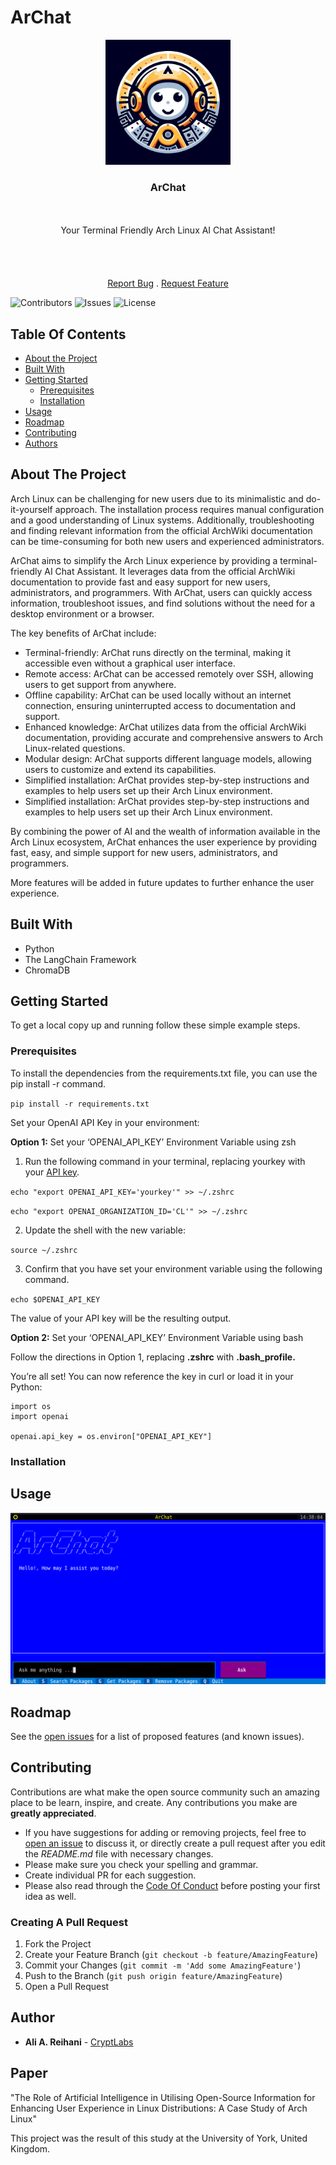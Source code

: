 # ArChat

<p align="center">
  <a href="https://github.com/CryptLabs/ArChat">
    <img src="logo.jpeg" alt="Logo" width="200" height="200">
  </a>

  <h3 align="center">ArChat</h3>

  <p align="center">
    <br/><br/> Your Terminal Friendly Arch Linux AI Chat Assistant!<br/>
    <br/>
    <br/>
    <br/>
    <br/>
    <a href="https://github.com/CryptLabs/ArChat/issues">Report Bug</a>
    .
    <a href="https://github.com/CryptLabs/ArChat/issues">Request Feature</a>
  </p>
</p>

![Contributors](https://img.shields.io/github/contributors/CryptLabs/ArChat?color=dark-green) ![Issues](https://img.shields.io/github/issues/CryptLabs/ArChat) ![License](https://img.shields.io/github/license/CryptLabs/ArChat)

## Table Of Contents

- [About the Project](#about-the-project)
- [Built With](#built-with)
- [Getting Started](#getting-started)
  - [Prerequisites](#prerequisites)
  - [Installation](#installation)
- [Usage](#usage)
- [Roadmap](#roadmap)
- [Contributing](#contributing)
- [Authors](#authors)

## About The Project

Arch Linux can be challenging for new users due to its minimalistic and do-it-yourself approach. The installation process requires manual configuration and a good understanding of Linux systems. Additionally, troubleshooting and finding relevant information from the official ArchWiki documentation can be time-consuming for both new users and experienced administrators.

ArChat aims to simplify the Arch Linux experience by providing a terminal-friendly AI Chat Assistant. It leverages data from the official ArchWiki documentation to provide fast and easy support for new users, administrators, and programmers. With ArChat, users can quickly access information, troubleshoot issues, and find solutions without the need for a desktop environment or a browser.

The key benefits of ArChat include:

- Terminal-friendly: ArChat runs directly on the terminal, making it accessible even without a graphical user interface.
- Remote access: ArChat can be accessed remotely over SSH, allowing users to get support from anywhere.
- Offline capability: ArChat can be used locally without an internet connection, ensuring uninterrupted access to documentation and support.
- Enhanced knowledge: ArChat utilizes data from the official ArchWiki documentation, providing accurate and comprehensive answers to Arch Linux-related questions.
- Modular design: ArChat supports different language models, allowing users to customize and extend its capabilities.
- Simplified installation: ArChat provides step-by-step instructions and examples to help users set up their Arch Linux environment.
- Simplified installation: ArChat provides step-by-step instructions and examples to help users set up their Arch Linux environment.

By combining the power of AI and the wealth of information available in the Arch Linux ecosystem, ArChat enhances the user experience by providing fast, easy, and simple support for new users, administrators, and programmers.

More features will be added in future updates to further enhance the user experience.

## Built With

- Python
- The LangChain Framework
- ChromaDB

## Getting Started

To get a local copy up and running follow these simple example steps.

### Prerequisites

To install the dependencies from the requirements.txt file, you can use the pip install -r command.

`pip install -r requirements.txt`

Set your OpenAI API Key in your environment:

**Option 1:** Set your ‘OPENAI_API_KEY’ Environment Variable using zsh

1. Run the following command in your terminal, replacing yourkey with your [API key](https://beta.openai.com/account/api-keys).

`echo "export OPENAI_API_KEY='yourkey'" >> ~/.zshrc`

`echo "export OPENAI_ORGANIZATION_ID='CL'" >> ~/.zshrc`

2. Update the shell with the new variable:

`source ~/.zshrc`

3. Confirm that you have set your environment variable using the following command.

`echo $OPENAI_API_KEY`

The value of your API key will be the resulting output.

**Option 2:** Set your ‘OPENAI_API_KEY’ Environment Variable using bash

Follow the directions in Option 1, replacing **.zshrc** with **.bash_profile.**

You’re all set! You can now reference the key in curl or load it in your Python:
```
import os  
import openai  
   
openai.api_key = os.environ["OPENAI_API_KEY"]
```

### Installation

## Usage

![Screen Shot](images/ArChat.png)

## Roadmap

See the [open issues](https://github.com/CryptLabs/ArChat/issues) for a list of proposed features (and known issues).

## Contributing

Contributions are what make the open source community such an amazing place to be learn, inspire, and create. Any contributions you make are **greatly appreciated**.

- If you have suggestions for adding or removing projects, feel free to [open an issue](https://github.com/CryptLabs/ArChat/issues/new) to discuss it, or directly create a pull request after you edit the _README.md_ file with necessary changes.
- Please make sure you check your spelling and grammar.
- Create individual PR for each suggestion.
- Please also read through the [Code Of Conduct](https://github.com/CryptLabs/ArChat/blob/main/CODE_OF_CONDUCT.md) before posting your first idea as well.

### Creating A Pull Request

1. Fork the Project
2. Create your Feature Branch (`git checkout -b feature/AmazingFeature`)
3. Commit your Changes (`git commit -m 'Add some AmazingFeature'`)
4. Push to the Branch (`git push origin feature/AmazingFeature`)
5. Open a Pull Request

## Author

- **Ali A. Reihani** - [CryptLabs](https://cryptlabs.com)

## Paper

"The Role of Artificial Intelligence in Utilising Open-Source Information for Enhancing User Experience in Linux Distributions: A Case Study of Arch Linux"

This project was the result of this study at the University of York, United Kingdom.
